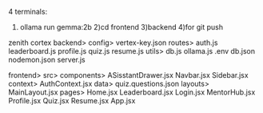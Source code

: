 4 terminals:
1) ollama run gemma:2b
2)cd frontend
3)backend
4)for git push

zenith cortex
backend>
     config>
           vertex-key.json
     routes>
           auth.js
           leaderboard.js
           profile.js
           quiz.js
           resume.js
     utils>
           db.js
           ollama.js
     .env
     db.json
     nodemon.json
     server.js

frontend>
    src>
       components>
       ASisstantDrawer.jsx
       Navbar.jsx
       Sidebar.jsx
    context>
       AuthContext.jsx
    data>
       quiz.questions.json
    layouts>
       MainLayout.jsx
    pages> 
       Home.jsx
       Leaderboard.jsx
       Login.jsx
       MentorHub.jsx
       Profile.jsx
       Quiz.jsx
       Resume.jsx
    App.jsx                                    